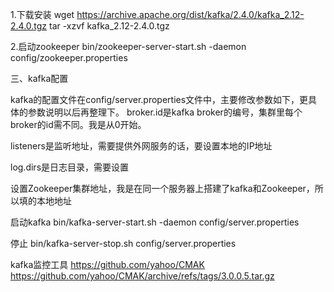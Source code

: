 1.下载安装
wget https://archive.apache.org/dist/kafka/2.4.0/kafka_2.12-2.4.0.tgz
tar -xzvf kafka_2.12-2.4.0.tgz

2.启动zookeeper
bin/zookeeper-server-start.sh -daemon config/zookeeper.properties

三、kafka配置

kafka的配置文件在config/server.properties文件中，主要修改参数如下，更具体的参数说明以后再整理下。
broker.id是kafka broker的编号，集群里每个broker的id需不同。我是从0开始。

listeners是监听地址，需要提供外网服务的话，要设置本地的IP地址

log.dirs是日志目录，需要设置

设置Zookeeper集群地址，我是在同一个服务器上搭建了kafka和Zookeeper，所以填的本地地址

启动kafka
bin/kafka-server-start.sh -daemon config/server.properties

停止
bin/kafka-server-stop.sh config/server.properties


kafka监控工具
https://github.com/yahoo/CMAK
https://github.com/yahoo/CMAK/archive/refs/tags/3.0.0.5.tar.gz


